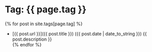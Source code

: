# Tag: {{ page.tag }}

{% for post in site.tags[page.tag] %}
- [{{ post.url }}]({{ post.title }}) ({{ post.date | date_to_string }})
    {{ post.description }}  
{% endfor %}

